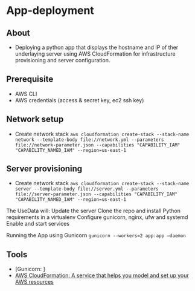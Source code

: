# App-deployment
## About
- Deploying a python app that displays the hostname and IP of ther underlaying server using AWS CloudFormation for infrastructure provisioning and server configuration.

## Prerequisite
- AWS CLI
- AWS credentials (access & secret key, ec2 ssh key)

## Network setup
- Create network stack ```aws cloudformation create-stack --stack-name network --template-body file://network.yml --parameters file://network-parameter.json --capabilities "CAPABILITY_IAM" "CAPABILITY_NAMED_IAM" --region=us-east-1```

## Server provisioning
- Create network stack ```aws cloudformation create-stack --stack-name server --template-body file://server.yml --parameters file://server-parameter.json --capabilities "CAPABILITY_IAM" "CAPABILITY_NAMED_IAM" --region=us-east-1```

The UseData will:
Update the server
Clone the repo and install Python requirements in a virtualenv
Configure gunicorn, nginx, ufw and systemd
Enable and start services

Running the App using Gunicorn
```gunicorn --workers=2 app:app —daemon```

## Tools
- [Gunicorn: ]
- [AWS CloudFormation: A service that helps you model and set up your AWS resources](https://docs.aws.amazon.com/AWSCloudFormation/latest/UserGuide/Welcome.html)
